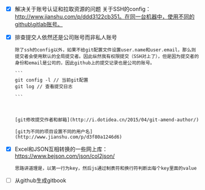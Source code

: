 - [x] 解决关于账号认证和拉取资源的问题
  关于SSH的config：http://www.jianshu.com/p/ddd3122cb351。在同一台机器中，使用不同的github\gitlab账号。

- [x] 排查提交人依然还是公司账号而非私人账号

      除了ssh的config以外，如果不给git配置文件设置user.name和user.email，那么则提交者会使用默认的全局提交者。因此纵然我有权限提交（SSH对上了），但是因为提交者的身份和email是公司的，因此github上的提交记录也是公司的账号。

      ```
      git config -l // 当前git配置
      git log // 查看提交日志

      ```

      ​

      [git修改提交作者和邮箱](http://i.dotidea.cn/2015/04/git-amend-author/)

      [git为不同的项目设置不同的用户名](http://www.jianshu.com/p/d3f80a1246d6)


- [x] Excel和JSON互相转换的一些网上库：https://www.bejson.com/json/col2json/

      思路讲道理是，以第一行为key，然后js通过制表符和换行符判断出每个key里面的value

- [ ] 从github生成gitbook